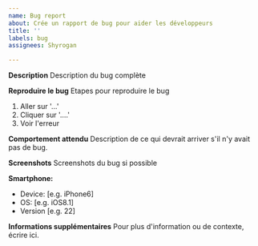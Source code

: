 ```yaml
---
name: Bug report
about: Crée un rapport de bug pour aider les développeurs
title: ''
labels: bug
assignees: Shyrogan

---
```


**Description**
Description du bug complète

**Reproduire le bug**
Etapes pour reproduire le bug
1. Aller sur '...'
2. Cliquer sur '....'
3. Voir l'erreur

**Comportement attendu**
Description de ce qui devrait arriver s'il n'y avait pas de bug.

**Screenshots**
Screenshots du bug si possible

**Smartphone:**
 - Device: [e.g. iPhone6]
 - OS: [e.g. iOS8.1]
 - Version [e.g. 22]

**Informations supplémentaires**
Pour plus d'information ou de contexte, écrire ici.
